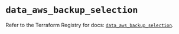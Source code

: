 # `data_aws_backup_selection`

Refer to the Terraform Registry for docs: [`data_aws_backup_selection`](https://registry.terraform.io/providers/hashicorp/aws/6.4.0/docs/data-sources/backup_selection).
